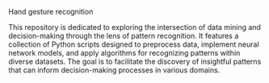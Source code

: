 Hand gesture recognition

This repository is dedicated to exploring the intersection of data mining and decision-making through the lens of pattern recognition. It features a collection of Python scripts designed to preprocess data, implement neural network models, and apply algorithms for recognizing patterns within diverse datasets. The goal is to facilitate the discovery of insightful patterns that can inform decision-making processes in various domains.

